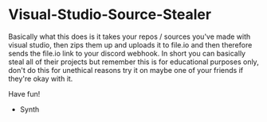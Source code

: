 # Visual-Studio-Source-Stealer
Basically what this does is it takes your repos / sources you've made with visual studio, then zips them up and uploads it to file.io and then therefore sends the file.io link to your discord webhook. In short you can basically steal all of their projects but remember this is for educational purposes only, don't do this for unethical reasons try it on maybe one of your friends if they're okay with it.

Have fun!

- Synth
